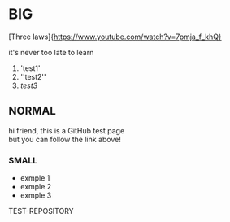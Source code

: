 # BIG
[Three laws]{https://www.youtube.com/watch?v=7pmja_f_khQ}

it's never too late to learn
1. 'test1'
2. ''test2''
3. _test3_
## NORMAL

hi friend, this is a GitHub test page </br>
but you can follow the link above!

### SMALL
- exmple 1
- exmple 2
- exmple 3

TEST-REPOSITORY
